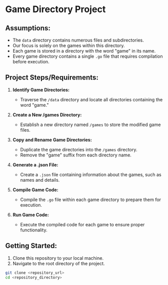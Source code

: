 # Game Directory Project

## Assumptions:

- The `data` directory contains numerous files and subdirectories.
- Our focus is solely on the games within this directory.
- Each game is stored in a directory with the word "game" in its name.
- Every game directory contains a single `.go` file that requires compilation before execution.

## Project Steps/Requirements:

1. **Identify Game Directories:**
   - Traverse the `/data` directory and locate all directories containing the word "game."

2. **Create a New /games Directory:**
   - Establish a new directory named `/games` to store the modified game files.

3. **Copy and Rename Game Directories:**
   - Duplicate the game directories into the `/games` directory.
   - Remove the "game" suffix from each directory name.

4. **Generate a .json File:**
   - Create a `.json` file containing information about the games, such as names and details.

5. **Compile Game Code:**
   - Compile the `.go` file within each game directory to prepare them for execution.

6. **Run Game Code:**
   - Execute the compiled code for each game to ensure proper functionality.

## Getting Started:

1. Clone this repository to your local machine.
2. Navigate to the root directory of the project.

```bash
git clone <repository_url>
cd <repository_directory>

